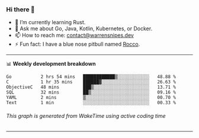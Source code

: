 ### Hi there 👋

- 🌱 I’m currently learning Rust.
- 💬 Ask me about Go, Java, Kotlin, Kubernetes, or Docker.
- 📫 How to reach me: contact@warrensnipes.dev
- ⚡ Fun fact: I have a blue nose pitbull named [Rocco](https://i.imgur.com/iLsSCKu.jpg).

-------

📊 **Weekly development breakdown**
<!--START_SECTION:waka-->

```text
Go           2 hrs 54 mins   ████████████▒░░░░░░░░░░░░   48.88 %
C            1 hr 35 mins    ██████▓░░░░░░░░░░░░░░░░░░   26.63 %
ObjectiveC   48 mins         ███▒░░░░░░░░░░░░░░░░░░░░░   13.71 %
SQL          32 mins         ██▒░░░░░░░░░░░░░░░░░░░░░░   09.16 %
YAML         2 mins          ▒░░░░░░░░░░░░░░░░░░░░░░░░   00.70 %
Text         1 min           ░░░░░░░░░░░░░░░░░░░░░░░░░   00.33 %
```

<!--END_SECTION:waka-->
###### *This graph is generated from WakeTime using active coding time*
-------
